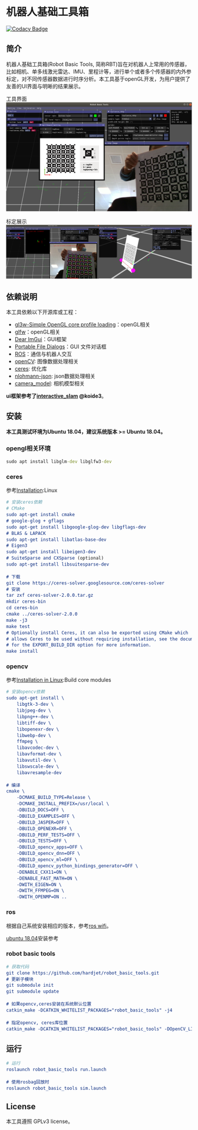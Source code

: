 # 机器人基础工具箱
[![Codacy Badge](https://app.codacy.com/project/badge/Grade/0bf5a8ea57614cb5b80d1574fb3d65a2)](https://www.codacy.com/gh/hardjet/robot_basic_tools/dashboard?utm_source=github.com&amp;utm_medium=referral&amp;utm_content=hardjet/robot_basic_tools&amp;utm_campaign=Badge_Grade)
## 简介
机器人基础工具箱(Robot Basic Tools, 简称RBT)旨在对机器人上常用的传感器，比如相机、单多线激光雷达、IMU、里程计等，进行单个或者多个传感器的内外参标定，对不同传感器数据进行时序分析。本工具基于openGL开发，为用户提供了友善的UI界面与明晰的结果展示。

工具界面
![工具界面](./doc/imgs/1.png)

标定展示
![标定展示](./doc/imgs/2.png)

## 依赖说明
本工具依赖以下开源库或工程：

 - [gl3w-Simple OpenGL core profile loading](https://github.com/skaslev/gl3w)：openGL相关
 - [glfw](https://www.glfw.org/)：openGL相关
 - [Dear ImGui](https://github.com/ocornut/imgui)：GUI框架
 - [Portable File Dialogs](https://github.com/samhocevar/portable-file-dialogs)：GUI 文件对话框
 - [ROS](https://www.ros.org/)：通信与机器人交互
 - [openCV](https://opencv.org/): 图像数据处理相关
 - [ceres](http://ceres-solver.org/): 优化库
 - [nlohmann-json](https://github.com/nlohmann/json): json数据处理相关
 - [camera_model](https://github.com/gaowenliang/camera_model): 相机模型相关

**ui框架参考了[interactive_slam](https://github.com/SMRT-AIST/interactive_slam) @koide3**。

## 安装

**本工具测试环境为Ubuntu 18.04，建议系统版本 >= Ubuntu 18.04。**

### opengl相关环境

```cmd
sudo apt install libglm-dev libglfw3-dev
```

### ceres
参考[Installation](http://ceres-solver.org/installation.html):Linux

```cmake
# 安装ceres依赖
# CMake
sudo apt-get install cmake
# google-glog + gflags
sudo apt-get install libgoogle-glog-dev libgflags-dev
# BLAS & LAPACK
sudo apt-get install libatlas-base-dev
# Eigen3
sudo apt-get install libeigen3-dev
# SuiteSparse and CXSparse (optional)
sudo apt-get install libsuitesparse-dev

# 下载
git clone https://ceres-solver.googlesource.com/ceres-solver
# 安装
tar zxf ceres-solver-2.0.0.tar.gz
mkdir ceres-bin
cd ceres-bin
cmake ../ceres-solver-2.0.0
make -j3
make test
# Optionally install Ceres, it can also be exported using CMake which
# allows Ceres to be used without requiring installation, see the documentation
# for the EXPORT_BUILD_DIR option for more information.
make install
```

### opencv

参考[Installation in Linux](https://docs.opencv.org/master/d7/d9f/tutorial_linux_install.html):Build core modules

```cmake
# 安装opencv依赖
sudo apt-get install \
    libgtk-3-dev \
    libjpeg-dev \
    libpng++-dev \
    libtiff-dev \
    libopenexr-dev \
    libwebp-dev \
    ffmpeg \
    libavcodec-dev \
    libavformat-dev \
    libavutil-dev \
    libswscale-dev \
    libavresample-dev

# 编译
cmake \
    -DCMAKE_BUILD_TYPE=Release \
    -DCMAKE_INSTALL_PREFIX=/usr/local \
    -DBUILD_DOCS=OFF \
    -DBUILD_EXAMPLES=OFF \
    -DBUILD_JASPER=OFF \
    -DBUILD_OPENEXR=OFF \
    -DBUILD_PERF_TESTS=OFF \
    -DBUILD_TESTS=OFF \
    -DBUILD_opencv_apps=OFF \
    -DBUILD_opencv_dnn=OFF \
    -DBUILD_opencv_ml=OFF \
    -DBUILD_opencv_python_bindings_generator=OFF \
    -DENABLE_CXX11=ON \
    -DENABLE_FAST_MATH=ON \
    -DWITH_EIGEN=ON \
    -DWITH_FFMPEG=ON \
    -DWITH_OPENMP=ON ..
```

### ros

根据自己系统安装相应的版本，参考[ros wifi](http://wiki.ros.org/ROS/Installation)。

[ubuntu 18.04](http://wiki.ros.org/melodic/Installation/Ubuntu)安装参考

### robot basic tools

```cmake
# 获取代码
git clone https://github.com/hardjet/robot_basic_tools.git
# 更新子模块
git submodule init
git submodule update

# 如果opencv,ceres安装在系统默认位置
catkin_make -DCATKIN_WHITELIST_PACKAGES="robot_basic_tools" -j4

# 指定opencv, ceres库位置
catkin_make -DCATKIN_WHITELIST_PACKAGES="robot_basic_tools" -DOpenCV_LIB_DIR="/path/to/opencv/lib/" -DCeres_LIB_DIR="/path/to/ceres/lib/" -j4
```

## 运行

```cmake
# 运行
roslaunch robot_basic_tools run.launch

# 使用rosbag回放时
roslaunch robot_basic_tools sim.launch
```

## License

本工具遵照 GPLv3 license。
